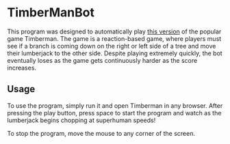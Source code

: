 # TimberManBot
This program was designed to automatically play [this version](https://fertiz.itch.io/timberman) of the popular game Timberman. The game is a reaction-based game, where players must see if a branch is coming down on the right or left side of a tree and move their lumberjack to the other side. Despite playing extremely quickly, the bot eventually loses as the game gets continuously harder as the score increases.

## Usage
To use the program, simply run it and open Timberman in any browser. After pressing the play button, press space to start the program and watch as the lumberjack begins chopping at superhuman speeds!

To stop the program, move the mouse to any corner of the screen.
